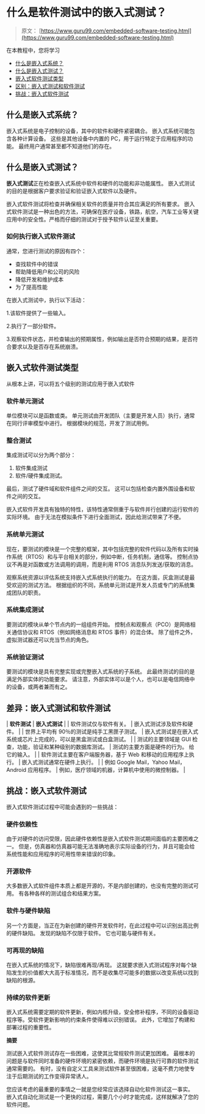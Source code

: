 # 什么是软件测试中的嵌入式测试？

> 原文： [https://www.guru99.com/embedded-software-testing.html](https://www.guru99.com/embedded-software-testing.html)

在本教程中，您将学习

*   [什么是嵌入式系统？](#1)
*   [什么是嵌入式测试？](#2)
*   [嵌入式软件测试类型](#3)
*   [区别：嵌入式测试和软件测试](#4)
*   [挑战：嵌入式软件测试](#5)

## 什么是嵌入式系统？

嵌入式系统是电子控制的设备，其中的软件和硬件紧密耦合。 嵌入式系统可能包含各种计算设备。 这些是其他设备中内置的 PC，用于运行特定于应用程序的功能。 最终用户通常甚至都不知道他们的存在。

## 什么是嵌入式测试？

**嵌入式测试**正在检查嵌入式系统中软件和硬件的功能和非功能属性。 嵌入式测试的目的是根据客户要求验证和验证嵌入式软件以及硬件。

嵌入式软件测试将检查并确保相关软件的质量并符合其应满足的所有要求。 嵌入式软件测试是一种出色的方法，可确保在医疗设备，铁路，航空，汽车工业等关键应用中的安全性。严格而仔细的测试对于授予软件认证至关重要。

### 如何执行嵌入式软件测试

通常，您进行测试的原因有四个：

*   查找软件中的错误
*   帮助降低用户和公司的风险
*   降低开发和维护成本
*   为了提高性能

在嵌入式测试中，执行以下活动：

1.该软件提供了一些输入。

2.执行了一部分软件。

3.观察软件状态，并检查输出的预期属性，例如输出是否符合预期的结果，是否符合要求以及是否存在系统崩溃。

## 嵌入式软件测试类型

从根本上讲，可以将五个级别的测试应用于嵌入式软件

### 软件单元测试

单位模块可以是函数或类。 单元测试由开发团队（主要是开发人员）执行，通常在同行评审模型中进行。 根据模块的规范，开发了测试用例。

### 整合测试

集成测试可以分为两个部分：

1.  软件集成测试
2.  软件/硬件集成测试。

最后，测试了硬件域和软件组件之间的交互。 这可以包括检查内置外围设备和软件之间的交互。

嵌入式软件开发具有独特的特性，该特性通常侧重于与软件并行创建的运行软件的实际环境。 由于无法在模拟条件下进行全面测试，因此给测试带来了不便。

### 系统单元测试

现在，要测试的模块是一个完整的框架，其中包括完整的软件代码以及所有实时操作系统（RTOS）和与平台相关的部分，例如中断，任务机制，通信等。 控制点协议不再是对函数或方法调用的调用，而是利用 RTOS 消息队列发送/获取的消息。

观察系统资源以评估系统支持嵌入式系统执行的能力。 在这方面，灰盒测试是最受欢迎的测试方法。 根据组织的不同，系统单元测试是开发人员或专门的系统集成团队的职责。

### 系统集成测试

要测试的模块从单个节点内的一组组件开始。 控制点和观察点（PCO）是网络相关通信协议和 RTOS（例如网络消息和 RTOS 事件）的混合体。 除了组件之外，虚拟测试器还可以充当节点的角色。

### 系统验证测试

要测试的模块是具有完整实现或完整嵌入式系统的子系统。 此最终测试的目的是满足外部实体的功能要求。 请注意，外部实体可以是个人，也可以是电信网络中的设备，或两者兼而有之。

## 差异：嵌入式测试和软件测试

| **软件测试** | **嵌入式测试** |
| 软件测试仅与软件有关。 | 嵌入式测试涉及软件和硬件。 |
| 世界上平均有 90％的测试是纯手工黑匣子测试。 | 嵌入式测试是在嵌入式系统或芯片上完成的，可以是黑盒测试或白盒测试。 |
| 测试的主要领域是 GUI 检查，功能，验证和某种级别的数据库测试。 | 测试的主要方面是硬件的行为。 给它的输入。 |
| 软件测试主要在客户端服务器，基于 Web 和移动的应用程序上执行。 | 嵌入式测试通常在硬件上执行。 |
| 例如 Google Mail，Yahoo Mail，Android 应用程序。 | 例如，医疗领域的机器，计算机中使用的微控制器。 |

## 挑战：嵌入式软件测试

嵌入式软件测试过程中可能会遇到的一些挑战：

### 硬件依赖性

由于对硬件的访问受限，因此硬件依赖性是嵌入式软件测试期间面临的主要困难之一。 但是，仿真器和仿真器可能无法准确地表示实际设备的行为，并且可能会给系统性能和应用程序的可用性带来错误的印象。

### 开源软件

大多数嵌入式软件组件本质上都是开源的，不是内部创建的，也没有完整的测试可用。 有各种各样的测试组合和结果方案。

### 软件与硬件缺陷

另一个方面是，当正在为新创建的硬件开发软件时，在此过程中可以识别出高比例的硬件缺陷。 发现的缺陷不仅限于软件。 它也可能与硬件有关。

### 可再现的缺陷

在嵌入式系统的情况下，缺陷很难再现/再现。 这就要求嵌入式测试程序对每个缺陷发生的价值都大大高于标准情况，而不是收集尽可能多的数据以改变系统以找到缺陷的根源。

### 持续的软件更新

嵌入式系统需要定期的软件更新，例如内核升级，安全修补程序，不同的设备驱动程序等。受软件更新影响的约束条件使得难以识别错误。 此外，它增加了构建和部署过程的重要性。

**摘要**

测试嵌入式软件测试存在一些困难，这使其比常规软件测试更加困难。 最根本的问题是与软件同时准备的硬件环境的紧密依赖，而硬件环境是执行可靠的软件测试通常需要的。 有时，没有自定义工具来测试软件甚至很困难，这毫不费力地使专注于后期测试的工作变得异常诱人。

您应该考虑的最重要的事情之一就是您经常应该选择自动化软件测试这一事实。 嵌入式自动化测试是一个更快的过程，需要几个小时才能完成，这样就解决了您的软件问题。